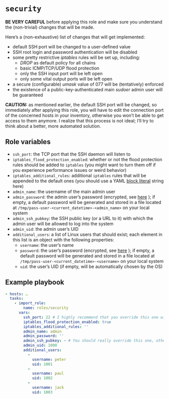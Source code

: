 # `security`

**BE VERY CAREFUL** before applying this role and make sure you understand the
(non-trivial) changes that will be made.

Here’s a (non-exhaustive) list of changes that will get implemented:

* default SSH port will be changed to a user-defined value
* SSH root login and password authentication will be disabled
* some pretty restrictive *iptables* rules will be set up, including:
    - *DROP* as default policy for all chains
    - basic ICMP/TCP/UDP flood protection
    - only the SSH input port will be left open
    - only some vital output ports will be left open
* a secure (configurable) *umask* value of 077 will be (tentatively) enforced
* the existence of a public-key-authenticated main *sudoer* admin user will be
  guaranteed

**CAUTION:** as mentioned earlier, the default SSH port will be changed, so
immediately after applying this role, you will have to edit the connection port
of the concerned hosts in your inventory, otherwise you won’t be able to get
access to them anymore. I realize that this process is not ideal; I’ll try to
think about a better, more automated solution.

## Role variables

* `ssh_port`: the TCP port that the SSH daemon will listen to
* `iptables_flood_protection_enabled`: whether or not the flood protection rules
  should be added to `iptables` (you might want to turn them off if you experience
  performance issues or weird behavior)
* `iptables_additional_rules`: additional `iptables` rules that will be appended
  to the default ones (you should use a YAML [block literal](https://en.wikipedia.org/wiki/YAML#Indented_delimiting)
  string here)
* `admin_name`: the username of the main admin user
* `admin_password`: the admin user’s password (encrypted, see
  [here](https://docs.ansible.com/ansible/latest/reference_appendices/faq.html#how-do-i-generate-encrypted-passwords-for-the-user-module)
  ); if empty, a default password will be generated and stored in a file located
  at `/tmp/pass-user-<current_datetime>-<admin_name>` on your local system
* `admin_ssh_pubkey`: the SSH public key (or a URL to it) with which the admin
  user will be allowed to log into the system
* `admin_uid`: the admin user’s UID
* `additional_users`: a list of Linux users that should exist; each element in this
  list is an object with the following properties:
    - `username`: the user’s name
    - `password`: the user’s password (encrypted, see
      [here](https://docs.ansible.com/ansible/latest/reference_appendices/faq.html#how-do-i-generate-encrypted-passwords-for-the-user-module)
      ); if empty, a default password will be generated and stored in a file located
      at `/tmp/pass-user-<current_datetime>-<username>` on your local system
    - `uid`: the user’s UID (if empty, will be automatically chosen by the OS)

## Example playbook

```yaml
- hosts: …
  tasks:
    - import_role:
        name: roles/security
      vars:
        ssh_port: 22 # I highly recommend that you override this one with a custom value
        iptables_flood_protection_enabled: true
        iptables_additional_rules: ''
        admin_name: admin
        admin_password: ''
        admin_ssh_pubkey: ~ # You should really override this one, otherwise you won’t be able to log in as the admin user
        admin_uid: 1000
        additional_users:
          -
            username: peter
            uid: 1001
          -
            username: paul
            uid: 1002
          -
            username: jack
            uid: 1003
```
